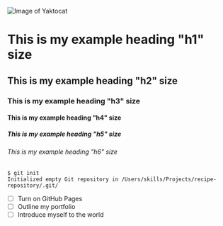 ![Image of Yaktocat](https://octodex.github.com/images/yaktocat.png)
# This is my example heading "h1" size 
## This is my example heading "h2" size 
### This is my example heading "h3" size 
#### This is my example heading "h4" size 
##### This is my example heading "h5" size 
###### This is my example heading "h6" size 
```
$ git init
Initialized empty Git repository in /Users/skills/Projects/recipe-repository/.git/
```
- [ ] Turn on GitHub Pages
- [ ] Outline my portfolio
- [ ] Introduce myself to the world
